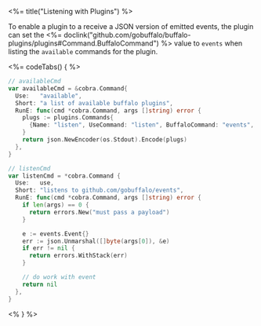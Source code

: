 <%= title("Listening with Plugins") %>

To enable a plugin to a receive a JSON version of emitted events, the plugin can set the <%= doclink("github.com/gobuffalo/buffalo-plugins/plugins#Command.BuffaloCommand") %> value to `events` when listing the `available` commands for the plugin.

<%= codeTabs() { %>
```go
// availableCmd
var availableCmd = &cobra.Command{
  Use:   "available",
  Short: "a list of available buffalo plugins",
  RunE: func(cmd *cobra.Command, args []string) error {
    plugs := plugins.Commands{
      {Name: "listen", UseCommand: "listen", BuffaloCommand: "events", Description: listenCmd.Short, Aliases: listenCmd.Aliases},
    }
    return json.NewEncoder(os.Stdout).Encode(plugs)
  },
}

```
```go
// listenCmd
var listenCmd = *cobra.Command {
  Use:   use,
  Short: "listens to github.com/gobuffalo/events",
  RunE: func(cmd *cobra.Command, args []string) error {
    if len(args) == 0 {
      return errors.New("must pass a payload")
    }

    e := events.Event{}
    err := json.Unmarshal([]byte(args[0]), &e)
    if err != nil {
      return errors.WithStack(err)
    }

    // do work with event
    return nil
  },
}
```
<% } %>
